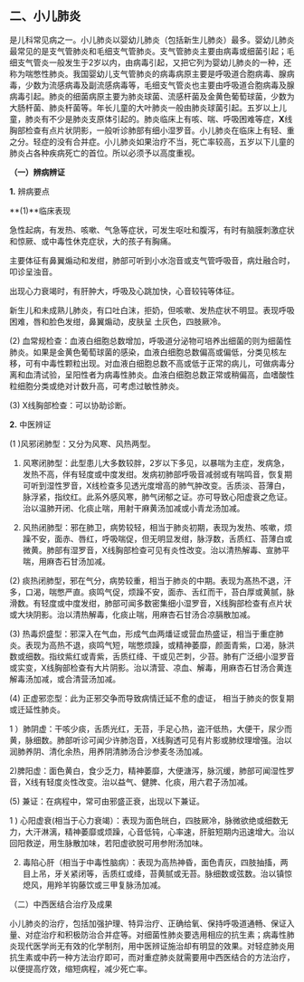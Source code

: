 ## 二、小儿肺炎

是儿科常见病之一。小儿肺炎以婴幼儿肺炎（包括新生儿肺炎）最多。婴幼儿肺炎最常见的是支气管肺炎和毛细支气管肺炎。支气管肺炎主要由病毒或细菌引起；毛细支气管炎一般发生于2岁以内，由病毒引起，又把它列为婴幼儿肺炎的一种，还称为喘憋性肺炎。我国婴幼儿支气管肺炎的病毒病原主要是呼吸道合胞病毒、腺病毒，少数为流感病毒及副流感病毒等，毛细支气管炎也主要由呼吸道合胞病毒及腺病毒引起。肺炎的细菌病原主要为肺炎球菌、流感杆菌及金黄色葡萄球菌，少数为大肠杆菌、肺炎杆菌等。年长儿童的大叶肺炎一般由肺炎球菌引起。五岁以上儿童，肺炎有不少是肺炎支原体引起的。肺炎临床上有咳、喘、呼吸困难等症，**X**线胸部检查有点片状阴影，一般听诊肺部有细小湿罗音。小儿肺炎在临床上有轻、重之分。轻症的没有合并症。小儿肺炎如果治疗不当，死亡率较高，五岁以下儿童的肺炎占各种疾病死亡的首位。所以必须予以高度重视。

**（一）辨病辨证**

  **1.**  辨病要点

 **(1)**临床表现

 急性起病，有发热、咳嗽、气急等症状，可发生呕吐和腹泻，有时有脑膜刺激症状和惊厥、或中毒性休克症状，大的孩子有胸痛。

 主要体征有鼻翼煽动和发绀，肺部可听到小水泡音或支气管呼吸音，病灶融合时，叩诊呈浊音。

出现心力衰竭时，有肝肿大，呼吸及心跳加快，心音较钝等体征。

 新生儿和未成熟儿肺炎，有口吐白沫，拒奶，但咳嗽、发热症状不明显。表现呼吸困难，唇和脸色发绀，鼻翼煽动，皮肤呈 土灰色，四肢厥冷。

  (2)  血常规检查：血液白细胞总数增加，呼吸道分泌物可培养出细菌的则为细菌性肺炎。如果是金黄色葡萄球菌的感染，血液白细胞总数偏高或偏低，分类见核左移，可有中毒性颗粒出现。对血液白细胞总数不高或低于正常的病儿，可做病毒分离和血清试验，呈阳性者为病毒性肺炎。血液白细胞总数正常或稍偏高，血嗜酸性粒细胞分类或绝对计数升高，可考虑过敏性肺炎。

  (3)      X线胸部检查：可以协助诊断。

  **2.**    中医辨证

  (1 )风邪闭肺型：又分为风寒、风热两型。

  1)   风寒闭肺型：此型患儿大多数较胖，2岁以下多见，以暴喘为主症，发病急，发热不高，伴有轻度或中度发绀。发病初肺部呼吸音减弱或有喘鸣音，恢复期可听到湿性罗音，X线检查多见透光度增高的肺气肿改变。舌质淡、苔薄白，脉浮紧，指纹红。此系外感风寒，肺气闭郁之证。亦可导致心阳虚衰之危证。治以温肺开闭、化痰止喘，用射干麻黄汤加减或小青龙汤加减。

  2)    风热闭肺型：邪在肺卫，病势较轻，相当于肺炎初期，表现为发热、咳嗽，烦躁不安，面赤、唇红，呼吸喘促，但无明显发绀，脉浮数，舌质红、苔薄白或微黄。肺部有湿罗音，X线胸部检查可见有炎性改变。治以清热解毒、宣肺平喘，用麻杏石甘汤加减。

  (2) 痰热闭肺型，邪在气分，病势较重，相当于肺炎的中期。表现为髙热不退，汗多，口渴，喘憋严直。痰鸣气促，烦躁不安，面赤、舌红而干，苔白厚或黄腻，脉滑数。有轻度或中度发绀，肺部可闻多数密集细小湿罗音，X线胸部检查有点片状或大块阴影。治以清热解毒，化痰止喘，用麻杏石甘汤合凉膈散加减。

(3)    热毒炽盛型：邪深入在气血，形成气血两燔证或营血热盛证，相当于重症肺炎。表现为高热不退，痰鸣气短，喘憋烦躁，或精神萎靡，颜面青紫，口渴，脉洪数或细数。指纹紫红或青紫，舌质红绛、干或见芒刺，少苔。肺有广泛细小湿罗音或实变，X线胸部检查有大片阴影。治以清营、凉血、解毒，用麻杏石甘汤合黄连解毒汤加减，或合清营汤加减。

  (4)      正虚邪恋型：此为正邪交争而导致病情迁延不愈的虚证， 相当于肺炎的恢复期或迁延性肺炎。

1 ）肺阴虚：干咳少痰，舌质光红，无苔，手足心热，盗汗低热，大便干，尿少而黄，脉细数。肺部听诊可闻少许肺泡音，X线胸透可见有片影或肺纹理增强。治以润肺养阴、清化余热，用养阴清肺汤合沙参麦冬汤加减。

2)脾阳虚：面色黄白，食少乏力，精神萎靡，大便溏泻，脉沉缓，肺部可闻湿性罗音，X线有轻度炎性改变。治以益气、健脾、化痰，用六君子汤加减。

  (5)   兼证：在病程中，常可由邪盛正衰，出现以下兼证。

 1 ) 心阳虚衰(相当于心力衰竭）：表现为面色㿠白，四肢厥冷，脉微欲绝或细数无力，大汗淋漓，精神萎靡或烦躁，心音低钝，心率速，肝脏短期内迅速增大。治以回阳救逆，用生脉散加味，若阳虚欲脱可用参附汤加味。

  2) 毒陷心肝（相当于中毒性脑病）：表现为高热神昏，面色青灰，四肢抽搐，两目上吊，牙关紧闭等，舌质红或绛，苔黄腻或无苔。脉细数或弦数。治以镇惊熄风，用羚羊钩藤饮或三甲复脉汤加减。

（二）中西医结合治疗及成果

 小儿肺炎的治疗，包括加强护理、特异治疗、正确给氧、保持呼吸道通畅、保证入量、对症治疗和积极防治合并症等。对细菌性肺炎要选用相应的抗生素；病毒性肺炎现代医学尚无有效的化学制剂，用中医辨证施治却有明显的效果。对轻症肺炎用抗生素或中药一种方法治疗即可，而对重症肺炎就需要用中西医结合的方法治疗，以便提高疗效，缩短病程，减少死亡率。